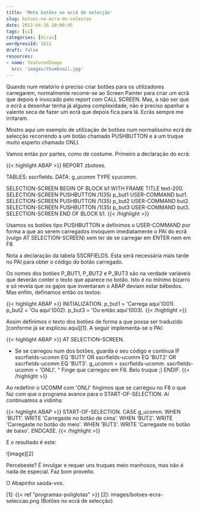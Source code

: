 ```yaml
---
title: 'Mete botões no ecrã de selecção'
slug: botoes-no-ecra-de-seleccao
date: 2012-04-16 10:00:45
tags: [ui]
categories: [dicas]
wordpressId: 1612
draft: false
resources:
- name: featuredImage
  src: 'images/thumbnail.jpg'
---
```

Quando num relatório é preciso criar botões para os utilizadores carregarem, normalmente recorre-se ao Screen Painter para criar um ecrã que depois é invocado pelo report com CALL SCREEN. Mas, a não ser que o ecrã a desenhar tenha já alguma complexidade, não é preciso apanhar a valente seca de fazer um ecrã que depois fica para lá. Ecrãs sempre me irritaram.

Mostro aquí um exemplo de utilização de botões num normalíssimo ecrã de selecção recorrendo a um botão chamado PUSHBUTTON e a um truque muito esperto chamado ONLI.

<!--more-->

Vamos então por partes, como de costume. Primeiro a declaração do ecrã:


{{< highlight ABAP >}}
REPORT zbotoes.

TABLES: sscrfields.
DATA: g_ucomm TYPE syucomm.

SELECTION-SCREEN BEGIN OF BLOCK b1 WITH FRAME TITLE text-200.
SELECTION-SCREEN PUSHBUTTON /1(35) p_but1 USER-COMMAND but1.
SELECTION-SCREEN PUSHBUTTON /1(35) p_but2 USER-COMMAND but2.
SELECTION-SCREEN PUSHBUTTON /1(35) p_but3 USER-COMMAND but3.
SELECTION-SCREEN END OF BLOCK b1.
{{< /highlight >}}

Usamos os botões tipo PUSHBUTTON e definimos o USER-COMMAND por forma a que ao serem carregados invoquem imediatamente o PAI do ecrã (vulgo AT SELECTION-SCREEN) sem ter de se carregar em ENTER nem em F8.

Nota a declaração da tabela SSCRFIELDS. Esta será necessária mais tarde no PAI para obter o código do botão carregado.

Os nomes dos botões P_BUT1, P_BUT2 e P_BUT3 são na verdade variáveis que deverão conter o texto que aparece no botão. Isto é no mínimo bizarro e só revela que os gajos que inventaram o ABAP deviam estar bêbedos. Mas enfim, definamos então os textos:


{{< highlight ABAP >}}
INITIALIZATION.
  p_but1 = 'Carrega aqui'(001).
  p_but2 = 'Ou aqui'(002).
  p_but3 = 'Ou então aqui'(003).
{{< /highlight >}}

Assim definimos o texto dos botões de forma a que possa ser traduzido [conforme já se explicou aqui][1]. A seguir implementa-se o PAI:


{{< highlight ABAP >}}
AT SELECTION-SCREEN.
* Se se carregou num dos botões, guarda o seu código e continua
  IF sscrfields-ucomm EQ 'BUT1' OR
      sscrfields-ucomm EQ 'BUT2' OR
      sscrfields-ucomm EQ 'BUT3'.
    g_ucomm = sscrfields-ucomm.
    sscrfields-ucomm = 'ONLI'. " Finge que carregou em F8. Belo truque ;)
  ENDIF.
{{< /highlight >}}

Ao redefinir o UCOMM com 'ONLI' fingimos que se carregou no F8 o que faz com que o programa avance para o START-OF-SELECTION. Aí continuamos a vidinha:


{{< highlight ABAP >}}
START-OF-SELECTION.
  CASE g_ucomm.
    WHEN 'BUT1'.
      WRITE 'Carregaste no botão de cima'.
    WHEN 'BUT2'.
      WRITE 'Carregaste no botão do meio'.
    WHEN 'BUT3'.
      WRITE 'Carregaste no botão de baixo'.
ENDCASE.
{{< /highlight >}}

E o resultado é este:

![image][2]

Percebeste? É invulgar e requer uns truques meio manhosos, mas não é nada de especial. Faz bom proveito.

O Abapinho saúda-vos.

   [1]: {{< ref "programas-poliglotas" >}}
   [2]: images/botoes-ecra-seleccao.png (Botões no ecrã de selecção)
